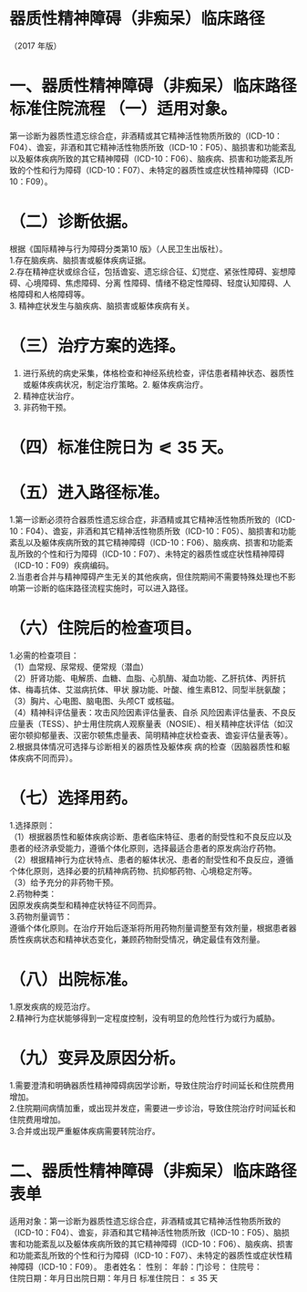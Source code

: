 # 器质性精神障碍（非痴呆）临床路径  
（2017 年版）  
# 一、器质性精神障碍（非痴呆）临床路径标准住院流程 （一）适用对象。  
第一诊断为器质性遗忘综合症，非酒精或其它精神活性物质所致的（ICD-10：F04）、谵妄，非酒和其它精神活性物质所致（ICD-10：F05）、脑损害和功能紊乱以及躯体疾病所致的其它精神障碍（ICD-10：F06）、脑疾病、损害和功能紊乱所致的个性和行为障碍（ICD-10：F07）、未特定的器质性或症状性精神障碍（ICD-10：F09）。  
# （二）诊断依据。  
根据《国际精神与行为障碍分类第10 版》（人民卫生出版社）。  
1.存在脑疾病、脑损害或躯体疾病证据。  
2.存在精神症状或综合征，包括谵妄、遗忘综合征、幻觉症、紧张性障碍、妄想障碍、心境障碍、焦虑障碍、分离 性障碍、情绪不稳定性障碍、轻度认知障碍、人格障碍和人格障碍等。  
3. 精神症状发生与脑疾病、脑损害或躯体疾病有关。  
# （三）治疗方案的选择。  
1. 进行系统的病史采集，体格检查和神经系统检查，评估患者精神状态、器质性或躯体疾病状况，制定治疗策略。2. 躯体疾病治疗。  
3. 精神症状治疗。  
4. 非药物干预。  
# （四）标准住院日为$\eqslantless35$ 天。  
# （五）进入路径标准。  
1.第一诊断必须符合器质性遗忘综合症，非酒精或其它精神活性物质所致的（ICD-10：F04）、谵妄，非酒和其它精神活性物质所致（ICD-10：F05）、脑损害和功能紊乱以及躯体疾病所致的其它精神障碍（ICD-10：F06）、脑疾病、损害和功能紊乱所致的个性和行为障碍（ICD-10：F07）、未特定的器质性或症状性精神障碍（ICD-10：F09）疾病编码。  
2.当患者合并与精神障碍产生无关的其他疾病，但住院期间不需要特殊处理也不影响第一诊断的临床路径流程实施时，可以进入路径。  
# （六）住院后的检查项目。  
1.必需的检查项目：  
（1）血常规、尿常规、便常规（潜血）  
（2）肝肾功能、电解质、血糖、血脂、心肌酶、凝血功能、乙肝抗体、丙肝抗体、梅毒抗体、艾滋病抗体、甲状 腺功能、叶酸、维生素B12、同型半胱氨酸；  
（3）胸片、心电图、脑电图、头颅CT 或核磁。  
（4）精神科评估量表：攻击风险因素评估量表、自杀 风险因素评估量表、不良反应量表（TESS）、护士用住院病人观察量表（NOSIE）、相关精神症状评估（如汉密尔顿抑郁量表、汉密尔顿焦虑量表、简明精神症状检查表、谵妄评估量表等）。  
2.根据具体情况可选择与诊断相关的器质性及躯体疾 病的检查（因脑器质性和躯体疾病不同而异）。  
# （七）选择用药。  
1.选择原则：  
（1）根据器质性和躯体疾病诊断、患者临床特征、患者的耐受性和不良反应以及患者的经济承受能力，遵循个体化原则，选择最适合患者的原发病治疗药物。  
（2）根据精神行为症状特点、患者的躯体状况、患者的耐受性和不良反应，遵循个体化原则，选择必要的抗精神病药物、抗抑郁药物、心境稳定剂等。  
（3）给予充分的非药物干预。  
2.药物种类：  
因原发疾病类型和精神症状特征不同而异。  
3.药物剂量调节：  
遵循个体化原则。在治疗开始后逐渐将所用药物剂量调整至有效剂量，根据患者器质性疾病状态和精神状态变化，兼顾药物耐受情况，确定最佳有效剂量。  
# （八）出院标准。  
1.原发疾病的规范治疗。  
2.精神行为症状能够得到一定程度控制，没有明显的危险性行为或行为威胁。  
# （九）变异及原因分析。  
1.需要澄清和明确器质性精神障碍病因学诊断，导致住院治疗时间延长和住院费用增加。  
2.住院期间病情加重，或出现并发症，需要进一步诊治，导致住院治疗时间延长和住院费用增加。  
3.合并或出现严重躯体疾病需要转院治疗。  
# 二、器质性精神障碍（非痴呆）临床路径表单  
适用对象：第一诊断为器质性遗忘综合症，非酒精或其它精神活性物质所致的（ICD-10：F04）、谵妄，非酒和其它精神活性物质所致（ICD-10：F05）、脑损害和功能紊乱以及躯体疾病所致的其它精神障碍（ICD-10：F06）、脑疾病、损害和功能紊乱所致的个性和行为障碍（ICD-10：F07）、未特定的器质性或症状性精神障碍（ICD-10：F09）。 患者姓名：  性别：  年龄：门诊号： 住院号：  
住院日期：年月日出院日期：年月日       标准住院日：${\leqslant}35$ 天 

